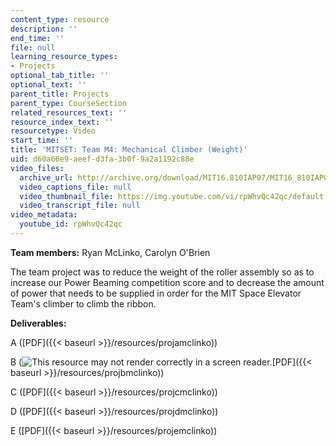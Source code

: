 ```yaml
---
content_type: resource
description: ''
end_time: ''
file: null
learning_resource_types:
- Projects
optional_tab_title: ''
optional_text: ''
parent_title: Projects
parent_type: CourseSection
related_resources_text: ''
resource_index_text: ''
resourcetype: Video
start_time: ''
title: 'MITSET: Team M4: Mechanical Climber (Weight)'
uid: d60a66e9-aeef-d3fa-3b0f-9a2a1192c88e
video_files:
  archive_url: http://archive.org/download/MIT16.810IAP07/MIT16_810IAP07team_m4_300k.mp4
  video_captions_file: null
  video_thumbnail_file: https://img.youtube.com/vi/rpWhvQc42qc/default.jpg
  video_transcript_file: null
video_metadata:
  youtube_id: rpWhvQc42qc
---
```


**Team members:** Ryan McLinko, Carolyn O'Brien

The team project was to reduce the weight of the roller assembly so as to increase our Power Beaming competition score and to decrease the amount of power that needs to be supplied in order for the MIT Space Elevator Team's climber to climb the ribbon.

**Deliverables:**

A ([PDF]({{< baseurl >}}/resources/projamclinko))

B (![This resource may not render correctly in a screen reader.](/images/inacessible.gif)[PDF]({{< baseurl >}}/resources/projbmclinko))

C ([PDF]({{< baseurl >}}/resources/projcmclinko))

D ([PDF]({{< baseurl >}}/resources/projdmclinko))

E ([PDF]({{< baseurl >}}/resources/projemclinko))